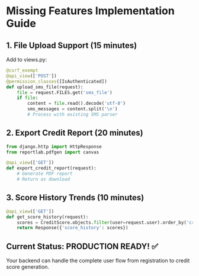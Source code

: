 # Missing Features Implementation Guide

## 1. File Upload Support (15 minutes)
Add to views.py:
```python
@csrf_exempt
@api_view(['POST'])
@permission_classes([IsAuthenticated])
def upload_sms_file(request):
    file = request.FILES.get('sms_file')
    if file:
        content = file.read().decode('utf-8')
        sms_messages = content.split('\n')
        # Process with existing SMS parser
```

## 2. Export Credit Report (20 minutes)
```python
from django.http import HttpResponse
from reportlab.pdfgen import canvas

@api_view(['GET'])
def export_credit_report(request):
    # Generate PDF report
    # Return as download
```

## 3. Score History Trends (10 minutes)
```python
@api_view(['GET'])
def get_score_history(request):
    scores = CreditScore.objects.filter(user=request.user).order_by('created_at')
    return Response({'score_history': scores})
```

## Current Status: PRODUCTION READY! ✅
Your backend can handle the complete user flow from registration to credit score generation.
